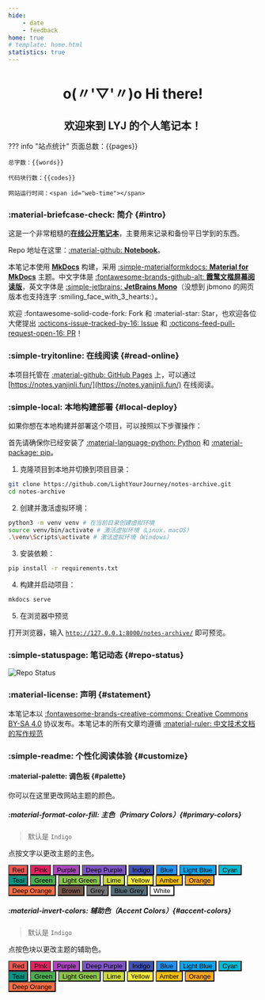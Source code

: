 ```yaml
---
hide:
    - date
    - feedback
home: true
# template: home.html
statistics: true
---
```


<h1 align="center"><strong>o(〃'▽'〃)o Hi there!</strong></h1>

<h2 align="center">欢迎来到 LYJ 的个人笔记本！</h2>

??? info "站点统计"
    页面总数：{{pages}}

    总字数：{{words}}

    代码块行数：{{codes}}

    网站运行时间：<span id="web-time"></span>

### :material-briefcase-check: 简介 {#intro}

这是一个非常粗糙的[**在线公开笔记本**](https://notes.yanjinli.fun/)，主要用来记录和备份平日学到的东西。

Repo 地址在这里：[:material-github: **Notebook**](https://github.com/LightYourJourney/notes-archive)。

本笔记本使用 [**MkDocs**](https://www.mkdocs.org/) 构建，采用 [:simple-materialformkdocs: **Material for MkDocs**](https://squidfunk.github.io/mkdocs-material/) 主题。中文字体是 [:fontawesome-brands-github-alt: **霞鹜文楷屏幕阅读版**](https://github.com/lxgw/LxgwWenKai-Screen)，英文字体是 [:simple-jetbrains: **JetBrains Mono**](https://www.jetbrains.com/lp/mono/)（没想到 jbmono 的网页版本也支持连字 :smiling_face_with_3_hearts:）。

欢迎 :fontawesome-solid-code-fork: Fork 和 :material-star: Star，也欢迎各位大佬提出 [:octicons-issue-tracked-by-16: Issue](https://github.com/LightYourJourney/notes-archive/issues) 和 [:octicons-feed-pull-request-open-16: PR](https://github.com/LightYourJourney/notes-archive/pulls)！

### :simple-tryitonline: 在线阅读 {#read-online}

本项目托管在 [:material-github: GitHub Pages](https://pages.github.com/) 上，可以通过 [https://notes.yanjinli.fun/](https://notes.yanjinli.fun/) 在线阅读。

### :simple-local: 本地构建部署 {#local-deploy}

如果你想在本地构建并部署这个项目，可以按照以下步骤操作：

首先请确保你已经安装了 [:material-language-python: Python](https://www.python.org/) 和 [:material-package: pip](https://pypi.org/project/pip/)。

1. 克隆项目到本地并切换到项目目录：

```bash linenums="1"
git clone https://github.com/LightYourJourney/notes-archive.git
cd notes-archive
```

2. 创建并激活虚拟环境：

```bash linenums="1"
python3 -m venv venv # 在当前目录创建虚拟环境
source venv/bin/activate # 激活虚拟环境（Linux，macOS）
.\venv\Scripts\activate # 激活虚拟环境（Windows）
```

3. 安装依赖：

```bash linenums="1"
pip install -r requirements.txt
```

4. 构建并启动项目：

```bash linenums="1"
mkdocs serve
```

5. 在浏览器中预览

打开浏览器，输入 [`http://127.0.0.1:8000/notes-archive/`](http://127.0.0.1:8000/notes-archive/) 即可预览。

### :simple-statuspage: 笔记动态 {#repo-status}

![Repo Status](https://repobeats.axiom.co/api/embed/e8e3ef5e020b4705bb7d326cbe97114fad81d3db.svg)

### :material-license: 声明 {#statement}

本笔记本以 [:fontawesome-brands-creative-commons: Creative Commons BY-SA 4.0](https://creativecommons.org/licenses/by-sa/4.0/) 协议发布。本笔记本的所有文章均遵循 [:material-ruler: 中文技术文档的写作规范](https://github.com/ruanyf/document-style-guide)

### :simple-readme: 个性化阅读体验 {#customize}

#### :material-palette: 调色板 {#palette}

你可以在这里更改网站主题的颜色。

##### :material-format-color-fill: 主色（Primary Colors）{#primary-colors}

> 默认是 `Indigo`

点按文字以更改主题的主色。

<button data-md-color-primary="red" style="background-color: #EF5652;">Red</button>
<button data-md-color-primary="pink" style="background-color: #E92064;">Pink</button>
<button data-md-color-primary="purple" style="background-color: #AB47BD;">Purple</button>
<button data-md-color-primary="deep-purple" style="background-color: #7E56C2;">Deep Purple</button>
<button data-md-color-primary="indigo" style="background-color: #4052B5;">Indigo</button>
<button data-md-color-primary="blue" style="background-color: #2094F3;">Blue</button>
<button data-md-color-primary="light-blue" style="background-color: #07A6F2;">Light Blue</button>
<button data-md-color-primary="cyan" style="background-color: #00BDD6;">Cyan</button>
<button data-md-color-primary="teal" style="background-color: #019485;">Teal</button>
<button data-md-color-primary="green" style="background-color: #4CAE50;">Green</button>
<button data-md-color-primary="light-green" style="background-color: #8CC34C;">Light Green</button>
<button data-md-color-primary="lime" style="background-color: #CBDC38;">Lime</button>
<button data-md-color-primary="yellow" style="background-color: #FFEC3E;">Yellow</button>
<button data-md-color-primary="amber" style="background-color: #FFC107;">Amber</button>
<button data-md-color-primary="orange" style="background-color: #FFA724;">Orange</button>
<button data-md-color-primary="deep-orange" style="background-color: #FF6E42;">Deep Orange</button>
<button data-md-color-primary="brown" style="background-color: #795649;">Brown</button>
<button data-md-color-primary="grey" style="background-color: #757575;">Grey</button>
<button data-md-color-primary="blue-grey" style="background-color: #546E78;">Blue Grey</button>
<button data-md-color-primary="white" style="background-color: #FFFFFF; color: black;">White</button>

<script>
  var buttons = document.querySelectorAll("button[data-md-color-primary]");
  Array.prototype.forEach.call(buttons, function(button) {
    button.addEventListener("click", function() {
      document.body.dataset.mdColorPrimary = this.dataset.mdColorPrimary;
      localStorage.setItem("data-md-color-primary", document.body.dataset.mdColorPrimary);
    })
  })
</script>

##### :material-invert-colors: 辅助色（Accent Colors）{#accent-colors}

> 默认是 `Indigo`

点按色块以更改主题的辅助色。

<button data-md-color-accent="red" style="background-color: #EF5652;">Red</button>
<button data-md-color-accent="pink" style="background-color: #E92064;">Pink</button>
<button data-md-color-accent="purple" style="background-color: #AB47BD;">Purple</button>
<button data-md-color-accent="deep-purple" style="background-color: #7E56C2;">Deep Purple</button>
<button data-md-color-accent="indigo" style="background-color: #4052B5;">Indigo</button>
<button data-md-color-accent="blue" style="background-color: #2094F3;">Blue</button>
<button data-md-color-accent="light-blue" style="background-color: #07A6F2;">Light Blue</button>
<button data-md-color-accent="cyan" style="background-color: #00BDD6;">Cyan</button>
<button data-md-color-accent="teal" style="background-color: #019485;">Teal</button>
<button data-md-color-accent="green" style="background-color: #4CAE50;">Green</button>
<button data-md-color-accent="light-green" style="background-color: #8CC34C;">Light Green</button>
<button data-md-color-accent="lime" style="background-color: #CBDC38;">Lime</button>
<button data-md-color-accent="yellow" style="background-color: #FFEC3E;">Yellow</button>
<button data-md-color-accent="amber" style="background-color: #FFC107;">Amber</button>
<button data-md-color-accent="orange" style="background-color: #FFA724;">Orange</button>
<button data-md-color-accent="deep-orange" style="background-color: #FF6E42;">Deep Orange</button>

<script>
  var buttons = document.querySelectorAll("button[data-md-color-accent]");
  Array.prototype.forEach.call(buttons, function(button) {
    button.addEventListener("click", function() {
      document.body.dataset.mdColorAccent = this.dataset.mdColorAccent;
      localStorage.setItem("data-md-color-accent", document.body.dataset.mdColorAccent);
    })
  })
</script>



<!-- Tidio Chat -->
<script src="//code.tidio.co/xefr3grwhqwg4tvvgzltacejrdxonb5n.js" async></script>



<!-- JavaScript 脚本，用于计算站点运行时间 -->
<script>
function updateTime() {
    var date = new Date();
    var now = date.getTime();
    var startDate = new Date("2024/07/07 12:45:00");
    var start = startDate.getTime();
    var diff = now - start;
    var y, d, h, m;
    y = Math.floor(diff / (365 * 24 * 3600 * 1000));
    diff -= y * 365 * 24 * 3600 * 1000;
    d = Math.floor(diff / (24 * 3600 * 1000));
    h = Math.floor(diff / (3600 * 1000) % 24);
    m = Math.floor(diff / (60 * 1000) % 60);
    if (y == 0) {
        document.getElementById("web-time").innerHTML = d + "<span class=\"heti-spacing\"> </span>天<span class=\"heti-spacing\"> </span>" + h + "<span class=\"heti-spacing\"> </span>小时<span class=\"heti-spacing\"> </span>" + m + "<span class=\"heti-spacing\"> </span>分钟";
    } else {
        document.getElementById("web-time").innerHTML = y + "<span class=\"heti-spacing\"> </span>年<span class=\"heti-spacing\"> </span>" + d + "<span class=\"heti-spacing\"> </span>天<span class=\"heti-spacing\"> </span>" + h + "<span class=\"heti-spacing\"> </span>小时<span class=\"heti-spacing\"> </span>" + m + "<span class=\"heti-spacing\"> </span>分钟";
    }
    setTimeout(updateTime, 1000 * 60);
}
updateTime();
</script>